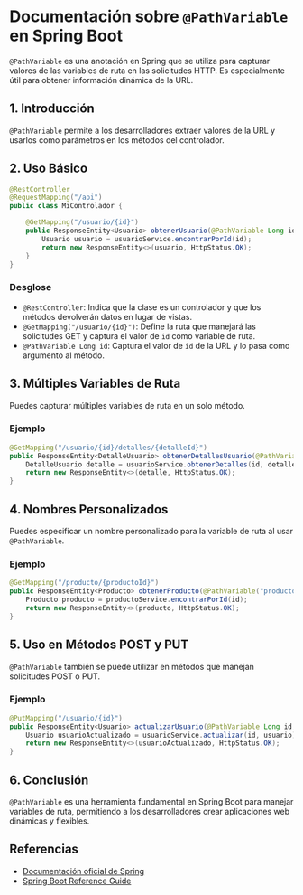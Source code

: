 # Documentación sobre `@PathVariable` en Spring Boot

`@PathVariable` es una anotación en Spring que se utiliza para capturar valores de las variables de ruta en las solicitudes HTTP. Es especialmente útil para obtener información dinámica de la URL.

## 1. Introducción

`@PathVariable` permite a los desarrolladores extraer valores de la URL y usarlos como parámetros en los métodos del controlador.

## 2. Uso Básico

```java
@RestController
@RequestMapping("/api")
public class MiControlador {

    @GetMapping("/usuario/{id}")
    public ResponseEntity<Usuario> obtenerUsuario(@PathVariable Long id) {
        Usuario usuario = usuarioService.encontrarPorId(id);
        return new ResponseEntity<>(usuario, HttpStatus.OK);
    }
}
```

### Desglose

- `@RestController`: Indica que la clase es un controlador y que los métodos devolverán datos en lugar de vistas.
- `@GetMapping("/usuario/{id}")`: Define la ruta que manejará las solicitudes GET y captura el valor de `id` como variable de ruta.
- `@PathVariable Long id`: Captura el valor de `id` de la URL y lo pasa como argumento al método.

## 3. Múltiples Variables de Ruta

Puedes capturar múltiples variables de ruta en un solo método.

### Ejemplo

```java
@GetMapping("/usuario/{id}/detalles/{detalleId}")
public ResponseEntity<DetalleUsuario> obtenerDetallesUsuario(@PathVariable Long id, @PathVariable Long detalleId) {
    DetalleUsuario detalle = usuarioService.obtenerDetalles(id, detalleId);
    return new ResponseEntity<>(detalle, HttpStatus.OK);
}
```

## 4. Nombres Personalizados

Puedes especificar un nombre personalizado para la variable de ruta al usar `@PathVariable`.

### Ejemplo

```java
@GetMapping("/producto/{productoId}")
public ResponseEntity<Producto> obtenerProducto(@PathVariable("productoId") Long id) {
    Producto producto = productoService.encontrarPorId(id);
    return new ResponseEntity<>(producto, HttpStatus.OK);
}
```

## 5. Uso en Métodos POST y PUT

`@PathVariable` también se puede utilizar en métodos que manejan solicitudes POST o PUT.

### Ejemplo

```java
@PutMapping("/usuario/{id}")
public ResponseEntity<Usuario> actualizarUsuario(@PathVariable Long id, @RequestBody Usuario usuario) {
    Usuario usuarioActualizado = usuarioService.actualizar(id, usuario);
    return new ResponseEntity<>(usuarioActualizado, HttpStatus.OK);
}
```

## 6. Conclusión

`@PathVariable` es una herramienta fundamental en Spring Boot para manejar variables de ruta, permitiendo a los desarrolladores crear aplicaciones web dinámicas y flexibles.

## Referencias

- [Documentación oficial de Spring](https://docs.spring.io/spring-framework/docs/current/javadoc-api/org/springframework/web/bind/annotation/PathVariable.html)
- [Spring Boot Reference Guide](https://docs.spring.io/spring-boot/docs/current/reference/htmlsingle/)
